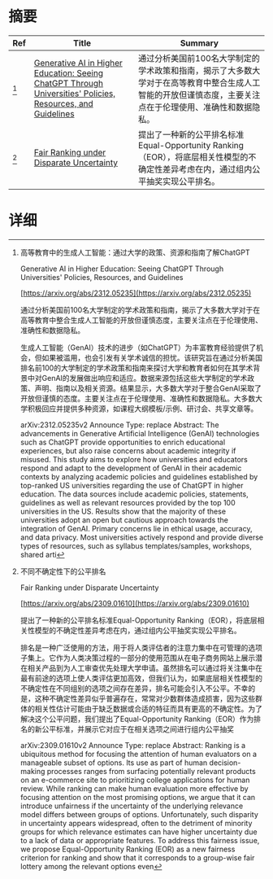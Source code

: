 # 摘要

| Ref | Title | Summary |
| --- | --- | --- |
| [^1] | [Generative AI in Higher Education: Seeing ChatGPT Through Universities' Policies, Resources, and Guidelines](https://arxiv.org/abs/2312.05235) | 通过分析美国前100名大学制定的学术政策和指南，揭示了大多数大学对于在高等教育中整合生成人工智能的开放但谨慎态度，主要关注点在于伦理使用、准确性和数据隐私。 |
| [^2] | [Fair Ranking under Disparate Uncertainty](https://arxiv.org/abs/2309.01610) | 提出了一种新的公平排名标准Equal-Opportunity Ranking（EOR），将底层相关性模型的不确定性差异考虑在内，通过组内公平抽奖实现公平排名。 |

# 详细

[^1]: 高等教育中的生成人工智能：通过大学的政策、资源和指南了解ChatGPT

    Generative AI in Higher Education: Seeing ChatGPT Through Universities' Policies, Resources, and Guidelines

    [https://arxiv.org/abs/2312.05235](https://arxiv.org/abs/2312.05235)

    通过分析美国前100名大学制定的学术政策和指南，揭示了大多数大学对于在高等教育中整合生成人工智能的开放但谨慎态度，主要关注点在于伦理使用、准确性和数据隐私。

    

    生成人工智能（GenAI）技术的进步（如ChatGPT）为丰富教育经验提供了机会，但如果被滥用，也会引发有关学术诚信的担忧。该研究旨在通过分析美国排名前100的大学制定的学术政策和指南来探讨大学和教育者如何在其学术背景中对GenAI的发展做出响应和适应。数据来源包括这些大学制定的学术政策、声明、指南以及相关资源。结果显示，大多数大学对于整合GenAI采取了开放但谨慎的态度。主要关注点在于伦理使用、准确性和数据隐私。大多数大学积极回应并提供多种资源，如课程大纲模板/示例、研讨会、共享文章等。

    arXiv:2312.05235v2 Announce Type: replace  Abstract: The advancements in Generative Artificial Intelligence (GenAI) technologies such as ChatGPT provide opportunities to enrich educational experiences, but also raise concerns about academic integrity if misused. This study aims to explore how universities and educators respond and adapt to the development of GenAI in their academic contexts by analyzing academic policies and guidelines established by top-ranked US universities regarding the use of ChatGPT in higher education. The data sources include academic policies, statements, guidelines as well as relevant resources provided by the top 100 universities in the US. Results show that the majority of these universities adopt an open but cautious approach towards the integration of GenAI. Primary concerns lie in ethical usage, accuracy, and data privacy. Most universities actively respond and provide diverse types of resources, such as syllabus templates/samples, workshops, shared arti
    
[^2]: 不同不确定性下的公平排名

    Fair Ranking under Disparate Uncertainty

    [https://arxiv.org/abs/2309.01610](https://arxiv.org/abs/2309.01610)

    提出了一种新的公平排名标准Equal-Opportunity Ranking（EOR），将底层相关性模型的不确定性差异考虑在内，通过组内公平抽奖实现公平排名。

    

    排名是一种广泛使用的方法，用于将人类评估者的注意力集中在可管理的选项子集上。它作为人类决策过程的一部分的使用范围从在电子商务网站上展示潜在相关产品到为人工审查优先处理大学申请。虽然排名可以通过将关注集中在最有前途的选项上使人类评估更加高效，但我们认为，如果底层相关性模型的不确定性在不同组别的选项之间存在差异，排名可能会引入不公平。不幸的是，这种不确定性差异似乎普遍存在，常常对少数群体造成损害，因为这些群体的相关性估计可能由于缺乏数据或合适的特征而具有更高的不确定性。为了解决这个公平问题，我们提出了Equal-Opportunity Ranking（EOR）作为排名的新公平标准，并展示它对应于在相关选项之间进行组内公平抽奖

    arXiv:2309.01610v2 Announce Type: replace  Abstract: Ranking is a ubiquitous method for focusing the attention of human evaluators on a manageable subset of options. Its use as part of human decision-making processes ranges from surfacing potentially relevant products on an e-commerce site to prioritizing college applications for human review. While ranking can make human evaluation more effective by focusing attention on the most promising options, we argue that it can introduce unfairness if the uncertainty of the underlying relevance model differs between groups of options. Unfortunately, such disparity in uncertainty appears widespread, often to the detriment of minority groups for which relevance estimates can have higher uncertainty due to a lack of data or appropriate features. To address this fairness issue, we propose Equal-Opportunity Ranking (EOR) as a new fairness criterion for ranking and show that it corresponds to a group-wise fair lottery among the relevant options even
    

